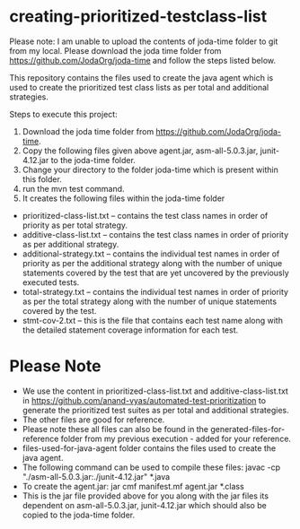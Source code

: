 # creating-prioritized-testclass-list
Please note: I am unable to upload the contents of joda-time folder to git from my local. Please download the joda time folder from https://github.com/JodaOrg/joda-time and follow the steps listed below. 

This repository contains the files used to create the java agent which is used to create the prioritized test class lists as per total and additional strategies. 

Steps to execute this project:
1. Download the joda time folder from https://github.com/JodaOrg/joda-time. 
2. Copy the following files given above agent.jar, asm-all-5.0.3.jar, junit-4.12.jar to the joda-time folder. 
3. Change your directory to the folder joda-time which is present within this folder. 
4. run the mvn test command. 
5. It creates the following files within the joda-time folder

- prioritized-class-list.txt – contains the test class names in order of priority as per total strategy. 
- additive-class-list.txt – contains the test class names in order of priority as per additional strategy.
- additional-strategy.txt – contains the individual test names in order of priority as per the additional strategy along with the number of unique statements covered by the test that are yet uncovered by the previously executed tests.
- total-strategy.txt – contains the individual test names in order of priority as per the total strategy along with the number of unique statements covered by the test. 
- stmt-cov-2.txt – this is the file that contains each test name along with the detailed statement coverage information for each test. 

# Please Note
- We use the content in prioritized-class-list.txt and additive-class-list.txt in https://github.com/anand-vyas/automated-test-prioritization to generate the prioritized test suites as per total and additional strategies.
- The other files are good for reference. 
- Please note these all files can also be found in the generated-files-for-reference folder from my previous execution - added for your reference. 
- files-used-for-java-agent folder contains the files used to create the java agent. 
- The following command can be used to compile these files: javac -cp "./asm-all-5.0.3.jar:./junit-4.12.jar" *.java 
- To create the agent.jar: jar cmf manifest.mf agent.jar *.class 
- This is the jar file provided above for you along with the jar files its dependent on asm-all-5.0.3.jar, junit-4.12.jar which should also be copied to the joda-time folder. 
